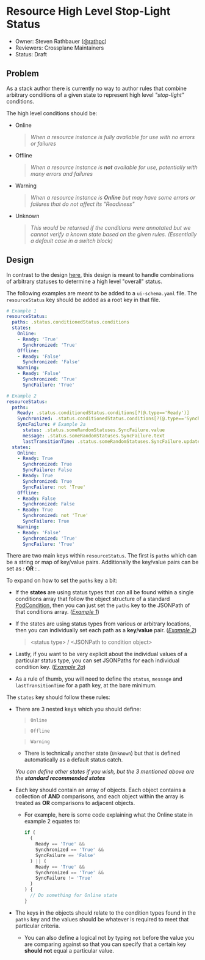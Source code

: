 # Resource High Level Stop-Light Status

- Owner: Steven Rathbauer ([@rathpc](https://github.com/rathpc))
- Reviewers: Crossplane Maintainers
- Status: Draft

## Problem

As a stack author there is currently no way to author rules that combine arbitrary conditions of a given state to
represent high level _"stop-light"_ conditions.

The high level conditions should be:
- Online
  > _When a resource instance is fully available for use with no errors or failures_
- Offline
  > _When a resource instance is **not** available for use, potentially with many errors and failures_
- Warning
  > _When a resource instance is **Online** but may have some errors or failures that do not affect its "Readiness"_
- Unknown
  > _This would be returned if the conditions were annotated but we cannot verify a known state based on the given rules._
  > _(Essentially a default case in a switch block)_

## Design

In contrast to the design [here](https://github.com/crossplaneio/crossplane/blob/master/design/one-pager-stack-status-spec.md),
this design is meant to handle combinations of arbitrary statuses to determine a high level "overall" status.

The following examples are meant to be added to a `ui-schema.yaml` file. The `resourceStatus` key should be added as a root key in that file.

<a name="example-1"></a>

```yaml
# Example 1
resourceStatus:
  paths: .status.conditionedStatus.conditions
  states:
    Online:
    - Ready: 'True'
      Synchronized: 'True'
    Offline:
    - Ready: 'False'
      Synchronized: 'False'
    Warning:
    - Ready: 'False'
      Synchronized: 'True'
      SyncFailure: 'True'
```

<a name="example-2"></a>

```yaml
# Example 2
resourceStatus:
  paths:
    Ready: .status.conditionedStatus.conditions[?(@.type=='Ready')]
    Synchronized: .status.conditionedStatus.conditions[?(@.type=='Synchronized')]
    SyncFailure: # Example 2a
      status: .status.someRandomStatuses.SyncFailure.value
      message: .status.someRandomStatuses.SyncFailure.text
      lastTransitionTime: .status.someRandomStatuses.SyncFailure.updatedTime
  states:
    Online:
    - Ready: True
      Synchronized: True
      SyncFailure: False
    - Ready: True
      Synchronized: True
      SyncFailure: not 'True'
    Offline:
    - Ready: False
      Synchronized: False
    - Ready: True
      Synchronized: not 'True'
      SyncFailure: True
    Warning:
    - Ready: 'False'
      Synchronized: 'True'
      SyncFailure: 'True'
```

There are two main keys within `resourceStatus`. The first is `paths` which can be a string or map of key/value pairs. Additionally the key/value pairs can be set as <string>: <string> **OR** <string>: <object>.

To expand on how to set the `paths` key a bit:

- If the **states** are using status types that can all be found within a single conditions array that follow the object
structure of a standard [PodCondition](https://kubernetes.io/docs/reference/generated/kubernetes-api/v1.17/#podcondition-v1-core),
then you can just set the `paths` key to the JSONPath of that conditions array. (_[Example 1](#example-1)_)

- If the states are using status types from various or arbitrary locations, then you can individually set each path as a
**key**/**value** pair. (_[Example 2](#example-2)_)
  > \<status type> / \<JSONPath to condition object>

- Lastly, if you want to be very explicit about the individual values of a particular status type, you can set JSONPaths
for each individual condition key. (_[Example 2a](#example-2)_)

- As a rule of thumb, you will need to define the `status`, `message` and `lastTransitionTime` for a path key, at the
bare minimum.

The `states` key should follow these rules:

- There are 3 nested keys which you should define:
  > `Online`

  > `Offline`

  > `Warning`

  - There is technically another state (`Unknown`) but that is defined automatically as a default status catch.

  _You can define other states if you wish, but the 3 mentioned above are the **standard recommended states**_

- Each key should contain an array of objects. Each object contains a collection of **AND** comparisons, and each object
within the array is treated as **OR** comparisons to adjacent objects.

  - For example, here is some code explaining what the Online state in example 2 equates to:

    ```js
    if (
      (
        Ready == 'True' &&
        Synchronized == 'True' &&
        SyncFailure == 'False'
      ) || (
        Ready == 'True' &&
        Synchronized == 'True' &&
        SyncFailure != 'True'
      )
    ) {
      // Do something for Online state
    }
    ```

- The keys in the objects should relate to the condition types found in the `paths` key and the values should be
whatever is required to meet that particular criteria.

  - You can also define a logical not by typing `not` before the value you are comparing against so that you can
  specify that a certain key **should not** equal a particular value.